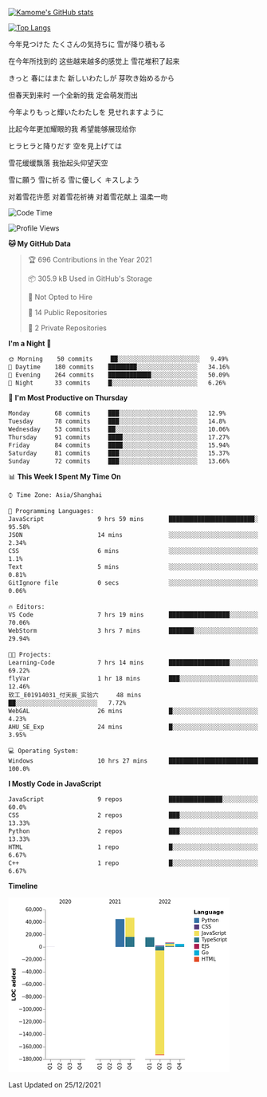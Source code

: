 [![Kamome's GitHub stats](https://github-readme-stats.vercel.app/api?username=MakinoharaShoko)](https://github.com/anuraghazra/github-readme-stats)

[![Top Langs](https://github-readme-stats.vercel.app/api/top-langs/?username=MakinoharaShoko&layout=compact)](https://github.com/anuraghazra/github-readme-stats)

今年見つけた たくさんの気持ちに 雪が降り積もる

在今年所找到的 这些越来越多的感觉上 雪花堆积了起来

きっと 春にはまた 新しいわたしが 芽吹き始めるから

但春天到来时 一个全新的我 定会萌发而出

今年よりもっと輝いたわたしを 見せれますように

比起今年更加耀眼的我 希望能够展现给你

ヒラヒラと降りだす 空を見上げては

雪花缓缓飘落 我抬起头仰望天空

雪に願う 雪に祈る 雪に優しく キスしよう

对着雪花许愿 对着雪花祈祷 对着雪花献上 温柔一吻

<!--
**MakinoharaShoko/MakinoharaShoko** is a ✨ _special_ ✨ repository because its `README.md` (this file) appears on your GitHub profile.

Here are some ideas to get you started:

- 🔭 I’m currently working on ...
- 🌱 I’m currently learning ...
- 👯 I’m looking to collaborate on ...
- 🤔 I’m looking for help with ...
- 💬 Ask me about ...
- 📫 How to reach me: ...
- 😄 Pronouns: ...
- ⚡ Fun fact: ...
-->

<!--START_SECTION:waka-->
![Code Time](http://img.shields.io/badge/Code%20Time-11%20hrs%201%20min-blue)

![Profile Views](http://img.shields.io/badge/Profile%20Views-16-blue)

**🐱 My GitHub Data** 

> 🏆 696 Contributions in the Year 2021
 > 
> 📦 305.9 kB Used in GitHub's Storage 
 > 
> 🚫 Not Opted to Hire
 > 
> 📜 14 Public Repositories 
 > 
> 🔑 2 Private Repositories  
 > 
**I'm a Night 🦉** 

```text
🌞 Morning    50 commits     ██░░░░░░░░░░░░░░░░░░░░░░░   9.49% 
🌆 Daytime    180 commits    ████████░░░░░░░░░░░░░░░░░   34.16% 
🌃 Evening    264 commits    ████████████░░░░░░░░░░░░░   50.09% 
🌙 Night      33 commits     █░░░░░░░░░░░░░░░░░░░░░░░░   6.26%

```
📅 **I'm Most Productive on Thursday** 

```text
Monday       68 commits     ███░░░░░░░░░░░░░░░░░░░░░░   12.9% 
Tuesday      78 commits     ███░░░░░░░░░░░░░░░░░░░░░░   14.8% 
Wednesday    53 commits     ██░░░░░░░░░░░░░░░░░░░░░░░   10.06% 
Thursday     91 commits     ████░░░░░░░░░░░░░░░░░░░░░   17.27% 
Friday       84 commits     ████░░░░░░░░░░░░░░░░░░░░░   15.94% 
Saturday     81 commits     ███░░░░░░░░░░░░░░░░░░░░░░   15.37% 
Sunday       72 commits     ███░░░░░░░░░░░░░░░░░░░░░░   13.66%

```


📊 **This Week I Spent My Time On** 

```text
⌚︎ Time Zone: Asia/Shanghai

💬 Programming Languages: 
JavaScript               9 hrs 59 mins       ████████████████████████░   95.58% 
JSON                     14 mins             ░░░░░░░░░░░░░░░░░░░░░░░░░   2.34% 
CSS                      6 mins              ░░░░░░░░░░░░░░░░░░░░░░░░░   1.1% 
Text                     5 mins              ░░░░░░░░░░░░░░░░░░░░░░░░░   0.81% 
GitIgnore file           0 secs              ░░░░░░░░░░░░░░░░░░░░░░░░░   0.06%

🔥 Editors: 
VS Code                  7 hrs 19 mins       █████████████████░░░░░░░░   70.06% 
WebStorm                 3 hrs 7 mins        ███████░░░░░░░░░░░░░░░░░░   29.94%

🐱‍💻 Projects: 
Learning-Code            7 hrs 14 mins       █████████████████░░░░░░░░   69.22% 
flyVar                   1 hr 18 mins        ███░░░░░░░░░░░░░░░░░░░░░░   12.46% 
软工_E01914031_付天辰_实验六     48 mins             ██░░░░░░░░░░░░░░░░░░░░░░░   7.72% 
WebGAL                   26 mins             █░░░░░░░░░░░░░░░░░░░░░░░░   4.23% 
AHU_SE_Exp               24 mins             █░░░░░░░░░░░░░░░░░░░░░░░░   3.95%

💻 Operating System: 
Windows                  10 hrs 27 mins      █████████████████████████   100.0%

```

**I Mostly Code in JavaScript** 

```text
JavaScript               9 repos             ███████████████░░░░░░░░░░   60.0% 
CSS                      2 repos             ███░░░░░░░░░░░░░░░░░░░░░░   13.33% 
Python                   2 repos             ███░░░░░░░░░░░░░░░░░░░░░░   13.33% 
HTML                     1 repo              █░░░░░░░░░░░░░░░░░░░░░░░░   6.67% 
C++                      1 repo              █░░░░░░░░░░░░░░░░░░░░░░░░   6.67%

```


**Timeline**

![Chart not found](https://raw.githubusercontent.com/MakinoharaShoko/MakinoharaShoko/main/charts/bar_graph.png) 


 Last Updated on 25/12/2021
<!--END_SECTION:waka-->
